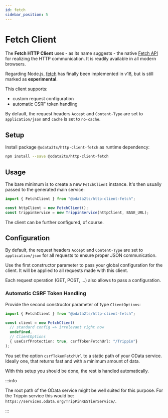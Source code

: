 ```yaml
---
id: fetch
sidebar_position: 5
---
```


# Fetch Client

The **Fetch HTTP Client** uses - as its name suggests - the native
[Fetch API](https://developer.mozilla.org/en-US/docs/Web/API/Fetch_API) for realizing the HTTP communication.
It is readily available in all modern browsers.

Regarding Node.js, [fetch](https://nodejs.org/dist/latest-v18.x/docs/api/globals.html#fetch)
has finally been implemented in v18, but is still marked as **experimental**.

This client supports:

- custom request configuration
- automatic CSRF token handling

By default, the request headers `Accept` and `Content-Type` are set to `application/json` and
`cache` is set to `no-cache`.

## Setup

Install package `@odata2ts/http-client-fetch` as runtime dependency:

```bash npm2yarn
npm install --save @odata2ts/http-client-fetch
```

## Usage

The bare minimum is to create a new `FetchClient` instance.
It's then usually passed to the generated main service:

```ts
import { FetchClient } from "@odata2ts/http-client-fetch";

const httpClient = new FetchClient();
const trippinService = new TrippinService(httpClient, BASE_URL);
```

The client can be further configured, of course.

## Configuration

By default, the request headers `Accept` and `Content-Type` are set to `application/json`
for all requests to ensure proper JSON communication.

Use the first constructor parameter to pass your global configuration for the client.
It will be applied to all requests made with this client.

Each request operation (GET, POST, ...) also allows to pass a configuration.

### Automatic CSRF Token Handling

Provide the second constructor parameter of type `ClientOptions`:

```ts
import { FetchClient } from "@odata2ts/http-client-fetch";

const client = new FetchClient(
  // standard config => irrelevant right now
  undefined,
  // ClientOptions
  { useCsrfProtection: true, csrfTokenFetchUrl: "/Trippin"}
);
```

You set the option `csrfTokenFetchUrl` to a static path of your OData service. Ideally one, that
returns fast and with a minimum amount of data.

With this setup you should be done, the rest is handled automatically.

:::info

The root path of the OData service might be well suited for this purpose.
For the Trippin service this would be: `https://services.odata.org/TripPinRESTierService/`.

:::
